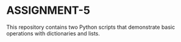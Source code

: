 # ASSIGNMENT-5
This repository contains two Python scripts that demonstrate basic operations with dictionaries and lists.
